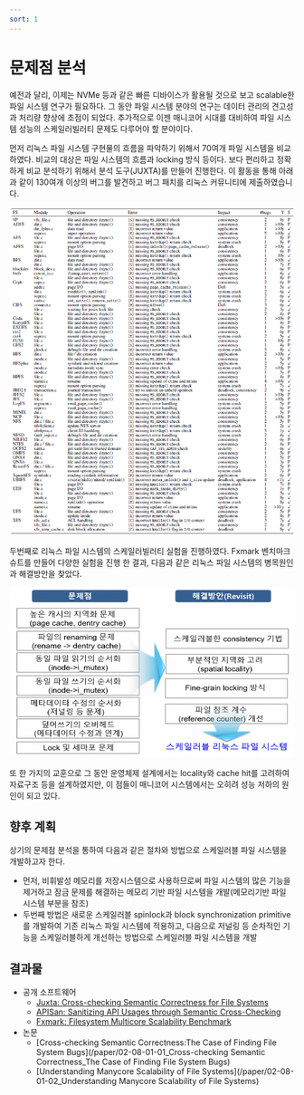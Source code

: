 ```yaml
---
sort: 1
---
```


# 문제점 분석

예전과 달리, 이제는 NVMe 등과 같은 빠른 디바이스가 활용될 것으로 보고 scalable한 파일 시스템 연구가 필요하다. 그 동안 파일 시스템 분야의 연구는 데이터 관리의 견고성과 처리량 향상에 초점이 되었다. 추가적으로 이젠 매니코어 시대를 대비하여 파일 시스템 성능의 스케일러빌러티 문제도 다루어야 할 분야이다.

먼저 리눅스 파일 시스템 구현물의 흐름을 파악하기 위해서 70여개 파일 시스템을 비교하였다. 비교의 대상은 파일 시스템의 흐름과 locking 방식 등이다. 보다 편리하고 정확하게 비교 분석하기 위해서 분석 도구(JUXTA)를 만들어 진행한다. 이 활동을 통해 아래과 같이 130여개 이상의 버그를 발견하고 버그 패치를 리눅스 커뮤니티에 제출하였습니다.

![Juxta](/Data/images/02/02-08-01-01.png)

두번째로 리눅스 파일 시스템의 스케일러빌러티 실험을 진행하였다. Fxmark 벤치마크 슈트를 만들어 다양한 실험을 진행 한 결과, 다음과 같은 리눅스 파일 시스템의 병목원인과 해결방안을 찾았다.

![Solution](/Data/images/02/02-08-01-02.png)

또 한 가지의 교훈으로 그 동안 운영체제 설계에서는 locality와 cache hit를 고려하여 자료구조 등을 설계하였지만, 이 점들이 매니코어 시스템에서는 오히려 성능 저하의 원인이 되고 있다.

## 향후 계획

상기의 문제점 분석을 통하여 다음과 같은 절차와 방법으로 스케일러블 파일 시스템을 개발하고자 한다.

* 먼저, 비휘발성 메모리를 저장시스템으로 사용하므로써 파일 시스템의 많은 기능을 제거하고 잠금 문제를 해결하는 메모리 기반 파일 시스템을 개발(메모리기반 파일 시스템 부분을 참조)
* 두번째 방법은 새로운 스케일러블 spinlock과 block synchronization primitive를 개발하여 기존 리눅스 파일 시스템에 적용하고, 다음으로 저널링 등 순차적인 기능을 스케일러블하게 개선하는 방법으로 스케일러블 파일 시스템을 개발

## 결과물

* 공개 소프트웨어
  - [Juxta: Cross-checking Semantic Correctness for File Systems](https://github.com/oslab-swrc/juxta)
  - [APISan: Sanitizing API Usages through Semantic Cross-Checking](https://github.com/oslab-swrc/apisan)
  - [Fxmark: Filesystem Multicore Scalability Benchmark](https://github.com/oslab-swrc/fxmark)
* 논문
  - [Cross-checking Semantic Correctness:The Case of Finding File System Bugs](/paper/02-08-01-01_Cross-checking Semantic Correctness_The Case of Finding File System Bugs)
  - [Understanding Manycore Scalability of File Systems](/paper/02-08-01-02_Understanding Manycore Scalability of File Systems)
